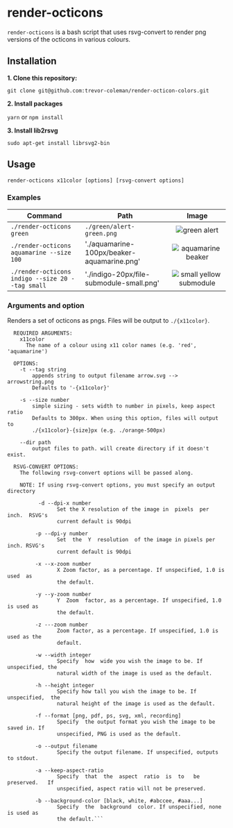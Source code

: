 # render-octicons

`render-octicons` is a bash script that uses rsvg-convert to render png versions of the octicons in various colours.

## Installation

**1. Clone this repository:**

`git clone git@github.com:trevor-coleman/render-octicon-colors.git`

**2. Install packages**

`yarn` or `npm install`

**3. Install lib2rsvg**

`sudo apt-get install librsvg2-bin`

## Usage

`render-octicons x11color [options] [rsvg-convert options]`

### Examples

| Command                                          | Path                                       |                                                                Image                                                                |
| ------------------------------------------------ | ------------------------------------------ | :---------------------------------------------------------------------------------------------------------------------------------: |
| `./render-octicons green`                        | `./green/alert-green.png`                  |           ![green alert](https://github.com/trevor-coleman/render-octicons/blob/master/examples/alert-green.png?raw=true)           |
| `./render-octicons aquamarine --size 100`        | './aquamarine-100px/beaker-aquamarine.png' |     ![aquamarine beaker](https://github.com/trevor-coleman/render-octicons/blob/master/examples/beaker-aquamarine.png?raw=true)     |
| `./render-octicons indigo --size 20 --tag small` | './indigo-20px/file-submodule-small.png'   | ![small yellow submodule](https://github.com/trevor-coleman/render-octicons/blob/master/examples/file-submodule-small.png?raw=true) |

### Arguments and option

Renders a set of octicons as pngs. Files will be output to `./{x11color}`.

````
  REQUIRED ARGUMENTS:
    x11color
      The name of a colour using x11 color names (e.g. 'red', 'aquamarine')

  OPTIONS:
    -t --tag string
        appends string to output filename arrow.svg --> arrowstring.png
        Defaults to '-{x11color}'

    -s --size number
        simple sizing - sets width to number in pixels, keep aspect ratio
        Defaults to 300px. When using this option, files will output to
        ./{x11color}-{size}px (e.g. ./orange-500px)

    --dir path
        output files to path. will create directory if it doesn't exist.

  RSVG-CONVERT OPTIONS:
    The following rsvg-convert options will be passed along.

    NOTE: If using rsvg-convert options, you must specify an output directory

          -d --dpi-x number
                Set the X resolution of the image in  pixels  per  inch.  RSVG's
                current default is 90dpi

         -p --dpi-y number
                Set  the  Y  resolution  of the image in pixels per inch. RSVG's
                current default is 90dpi

         -x --x-zoom number
                X Zoom factor, as a percentage. If unspecified, 1.0 is  used  as
                the default.

         -y --y-zoom number
                Y  Zoom  factor, as a percentage. If unspecified, 1.0 is used as
                the default.

         -z ---zoom number
                Zoom factor, as a percentage. If unspecified, 1.0 is used as the
                default.

         -w --width integer
                Specify  how  wide you wish the image to be. If unspecified, the
                natural width of the image is used as the default.

         -h --height integer
                Specify how tall you wish the image to be. If  unspecified,  the
                natural height of the image is used as the default.

         -f --format [png, pdf, ps, svg, xml, recording]
                Specify  the output format you wish the image to be saved in. If
                unspecified, PNG is used as the default.

         -o --output filename
                Specify the output filename. If unspecified, outputs to stdout.

         -a --keep-aspect-ratio
                Specify  that  the  aspect  ratio  is  to   be   preserved.   If
                unspecified, aspect ratio will not be preserved.

         -b --background-color [black, white, #abccee, #aaa...]
                Specify  the  background  color. If unspecified, none is used as
                the default.```
````
